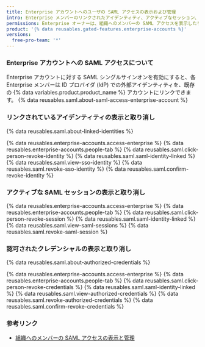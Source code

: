 ```yaml
---
title: Enterprise アカウントへのユーザの SAML アクセスの表示および管理
intro: Enterprise メンバーのリンクされたアイデンティティ、アクティブなセッション、認可されたクレデンシャルの表示と取り消しが可能です。
permissions: Enterprise オーナーは、組織へのメンバーの SAML アクセスを表示したり管理したりすることもできます。
product: '{% data reusables.gated-features.enterprise-accounts %}'
versions:
  free-pro-team: '*'
---
```


### Enterprise アカウントへの SAML アクセスについて

Enterprise アカウントに対する SAML シングルサインオンを有効にすると、各 Enterprise メンバーは ID プロバイダ (IdP) での外部アイデンティティを、既存の {% data variables.product.product_name %} アカウントにリンクできます。 {% data reusables.saml.about-saml-access-enterprise-account %}

### リンクされているアイデンティティの表示と取り消し

{% data reusables.saml.about-linked-identities %}

{% data reusables.enterprise-accounts.access-enterprise %}
{% data reusables.enterprise-accounts.people-tab %}
{% data reusables.saml.click-person-revoke-identity %}
{% data reusables.saml.saml-identity-linked %}
{% data reusables.saml.view-sso-identity %}
{% data reusables.saml.revoke-sso-identity %}
{% data reusables.saml.confirm-revoke-identity %}

### アクティブな SAML セッションの表示と取り消し

{% data reusables.enterprise-accounts.access-enterprise %}
{% data reusables.enterprise-accounts.people-tab %}
{% data reusables.saml.click-person-revoke-session %}
{% data reusables.saml.saml-identity-linked %}
{% data reusables.saml.view-saml-sessions %}
{% data reusables.saml.revoke-saml-session %}

### 認可されたクレデンシャルの表示と取り消し

{% data reusables.saml.about-authorized-credentials %}

{% data reusables.enterprise-accounts.access-enterprise %}
{% data reusables.enterprise-accounts.people-tab %}
{% data reusables.saml.click-person-revoke-credentials %}
{% data reusables.saml.saml-identity-linked %}
{% data reusables.saml.view-authorized-credentials %}
{% data reusables.saml.revoke-authorized-credentials %}
{% data reusables.saml.confirm-revoke-credentials %}

### 参考リンク

- [組織へのメンバーの SAML アクセスの表示と管理](/github/setting-up-and-managing-organizations-and-teams/viewing-and-managing-a-members-saml-access-to-your-organization)
